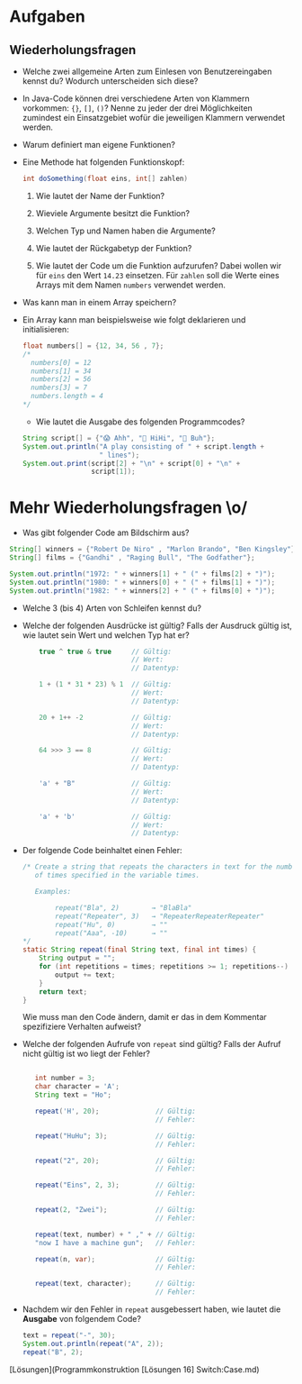 # Aufgaben

## Wiederholungsfragen

- Welche zwei allgemeine Arten zum Einlesen von Benutzereingaben kennst du? Wodurch unterscheiden sich diese?

- In Java-Code können drei verschiedene Arten von Klammern vorkommen: `{}`, `[]`, `()`? Nenne zu jeder der drei Möglichkeiten zumindest ein Einsatzgebiet wofür die jeweiligen Klammern verwendet werden.

- Warum definiert man eigene Funktionen?

- Eine Methode hat folgenden Funktionskopf:

  ```java
  int doSomething(float eins, int[] zahlen)
  ```

  1. Wie lautet der Name der Funktion?

  2. Wieviele Argumente besitzt die Funktion?

  3. Welchen Typ und Namen haben die Argumente?

  4. Wie lautet der Rückgabetyp der Funktion?

  5. Wie lautet der Code um die Funktion aufzurufen? Dabei wollen wir für `eins` den Wert `14.23` einsetzen. Für `zahlen` soll die Werte eines Arrays mit dem Namen `numbers` verwendet werden.

- Was kann man in einem Array speichern?

- Ein Array kann man beispielsweise wie  folgt deklarieren und initialisieren:

  ```java
  float numbers[] = {12, 34, 56 , 7};
  /*
    numbers[0] = 12
    numbers[1] = 34
    numbers[2] = 56
    numbers[3] = 7
    numbers.length = 4
  */
  ```

   - Wie lautet die Ausgabe des folgenden Programmcodes?

  ```java
  String script[] = {"😱 Ahh", "💩 HiHi", "👻 Buh"};
  System.out.println("A play consisting of " + script.length +
                     " lines");
  System.out.print(script[2] + "\n" + script[0] + "\n" +
                   script[1]);
  ```

# Mehr Wiederholungsfragen \o/

-  Was gibt folgender Code am Bildschirm aus?

  ```java
  String[] winners = {"Robert De Niro" , "Marlon Brando", "Ben Kingsley"};
  String[] films = {"Gandhi" , "Raging Bull", "The Godfather"};

  System.out.println("1972: " + winners[1] + " (" + films[2] + ")");
  System.out.println("1980: " + winners[0] + " (" + films[1] + ")");
  System.out.println("1982: " + winners[2] + " (" + films[0] + ")");
  ```

-  Welche 3 (bis 4) Arten von Schleifen kennst du?

- Welche der folgenden Ausdrücke ist gültig? Falls der Ausdruck gültig ist, wie lautet sein Wert und welchen Typ hat er?

  ```java
      true ^ true & true     // Gültig:
                             // Wert:
                             // Datentyp:

      1 + (1 * 31 * 23) % 1  // Gültig:
                             // Wert:
                             // Datentyp:

      20 + 1++ -2            // Gültig:
                             // Wert:
                             // Datentyp:

      64 >>> 3 == 8          // Gültig:
                             // Wert:
                             // Datentyp:

      'a' + "B"              // Gültig:
                             // Wert:
                             // Datentyp:

      'a' + 'b'              // Gültig:
                             // Wert:
                             // Datentyp:
  ```

- Der folgende Code beinhaltet einen Fehler:

   ```java
   /* Create a string that repeats the characters in text for the number
      of times specified in the variable times.

      Examples:

           repeat("Bla", 2)        → "BlaBla"
           repeat("Repeater", 3)   → "RepeaterRepeaterRepeater"
           repeat("Hu", 0)         → ""
           repeat("Aaa", -10)      → ""
   */
   static String repeat(final String text, final int times) {
       String output = "";
       for (int repetitions = times; repetitions >= 1; repetitions--) {
           output += text;
       }
       return text;
   }
   ```

   Wie muss man den Code ändern, damit er das in dem Kommentar spezifiziere Verhalten aufweist?

- Welche der folgenden Aufrufe von `repeat` sind gültig? Falls der Aufruf nicht gültig ist wo liegt der Fehler?

   ```java

      int number = 3;
      char character = 'A';
      String text = "Ho";

      repeat('H', 20);              // Gültig:
                                    // Fehler:

      repeat("HuHu"; 3);            // Gültig:
                                    // Fehler:

      repeat("2", 20);              // Gültig:
                                    // Fehler:

      repeat("Eins", 2, 3);         // Gültig:
                                    // Fehler:

      repeat(2, "Zwei");            // Gültig:
                                    // Fehler:

      repeat(text, number) + " ," + // Gültig:
      "now I have a machine gun";   // Fehler:

      repeat(n, var);               // Gültig:
                                    // Fehler:

      repeat(text, character);      // Gültig:
                                    // Fehler:
   ```

- Nachdem wir den Fehler in `repeat` ausgebessert haben, wie lautet die **Ausgabe** von folgendem Code?

  ```java
  text = repeat("-", 30);
  System.out.println(repeat("A", 2));
  repeat("B", 2);
  ```

[Lösungen](Programmkonstruktion [Lösungen 16] Switch:Case.md)
